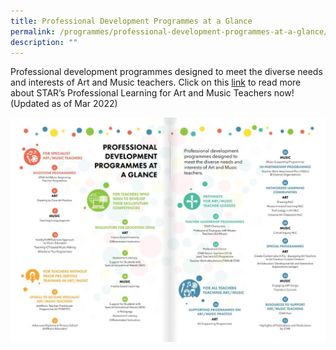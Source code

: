```yaml
---
title: Professional Development Programmes at a Glance
permalink: /programmes/professional-development-programmes-at-a-glance/
description: ""
---
```

Professional development programmes designed to meet the diverse needs and interests of Art and Music teachers. Click on this [link](https://joom.ag/ynpd) to read more about STAR’s Professional Learning for Art and Music Teachers now! (Updated as of Mar 2022)

![2.2 PD Progs At A Glance_page-0001](/images/pdprogrammesataglance.jpg)